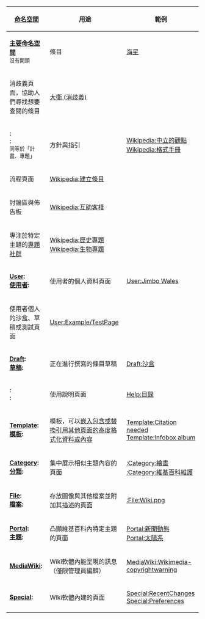 <table>
<thead>
<tr class="header">
<th><p><a href="https://zh.wikipedia.org/wiki/Wikipedia:命名空間" title="wikilink">命名空間</a></p></th>
<th><p>用途</p></th>
<th><p>範例</p></th>
</tr>
</thead>
<tbody>
<tr class="odd">
<td><p><strong><a href="https://zh.wikipedia.org/wiki/Wikipedia:什么是条目" title="wikilink">主要命名空間</a></strong><br />
<small>沒有開頭</small></p></td>
<td><p>條目</p></td>
<td><p><a href="../Page/海星.md" title="wikilink">海星</a></p></td>
</tr>
<tr class="even">
<td><p>消歧義頁面，協助人們尋找想要查閱的條目</p></td>
<td><p><a href="https://zh.wikipedia.org/wiki/大衛_(消歧義)" title="wikilink">大衛 (消歧義)</a></p></td>
<td></td>
</tr>
<tr class="odd">
<td><p><strong>:</strong><br />
<strong>:</strong><br />
<small>同等於「計畫、專題」</small></p></td>
<td><p>方針與指引</p></td>
<td><p><a href="https://zh.wikipedia.org/wiki/Wikipedia:中立的觀點" title="wikilink">Wikipedia:中立的觀點</a><br />
<a href="https://zh.wikipedia.org/wiki/Wikipedia:格式手冊" title="wikilink">Wikipedia:格式手冊</a></p></td>
</tr>
<tr class="even">
<td><p>流程頁面</p></td>
<td><p><a href="https://zh.wikipedia.org/wiki/Wikipedia:建立條目" title="wikilink">Wikipedia:建立條目</a></p></td>
<td></td>
</tr>
<tr class="odd">
<td><p>討論區與佈告板</p></td>
<td><p><a href="https://zh.wikipedia.org/wiki/Wikipedia:互助客棧" title="wikilink">Wikipedia:互助客棧</a></p></td>
<td></td>
</tr>
<tr class="even">
<td><p>專注於特定主題的<a href="https://zh.wikipedia.org/wiki/Wikipedia:專題" title="wikilink">專題社群</a></p></td>
<td><p><a href="https://zh.wikipedia.org/wiki/Wikipedia:歷史專題" title="wikilink">Wikipedia:歷史專題</a><br />
<a href="https://zh.wikipedia.org/wiki/Wikipedia:生物專題" title="wikilink">Wikipedia:生物專題</a></p></td>
<td></td>
</tr>
<tr class="odd">
<td><p><strong><a href="https://zh.wikipedia.org/wiki/Wikipedia:用戶頁" title="wikilink">User</a>:</strong><br />
<strong><a href="https://zh.wikipedia.org/wiki/Wikipedia:用戶頁" title="wikilink">使用者</a>:</strong></p></td>
<td><p>使用者的個人資料頁面</p></td>
<td><p><a href="https://zh.wikipedia.org/wiki/User:Jimbo_Wales" title="wikilink">User:Jimbo Wales</a></p></td>
</tr>
<tr class="even">
<td><p>使用者個人的沙盒、草稿或測試頁面</p></td>
<td><p><a href="https://zh.wikipedia.org/wiki/User:Example/TestPage" title="wikilink">User:Example/TestPage</a></p></td>
<td></td>
</tr>
<tr class="odd">
<td><p><strong><a href="https://zh.wikipedia.org/wiki/Wikipedia:草稿命名空間" title="wikilink">Draft</a>:</strong><br />
<strong><a href="https://zh.wikipedia.org/wiki/Wikipedia:草稿命名空間" title="wikilink">草稿</a>:</strong></p></td>
<td><p>正在進行撰寫的條目草稿</p></td>
<td><p><a href="https://zh.wikipedia.org/wiki/Draft:沙盒" title="wikilink">Draft:沙盒</a></p></td>
</tr>
<tr class="even">
<td><p><strong>:</strong><br />
<strong>:</strong></p></td>
<td><p>使用說明頁面</p></td>
<td><p><a href="https://zh.wikipedia.org/wiki/Help:目錄" title="wikilink">Help:目錄</a></p></td>
</tr>
<tr class="odd">
<td><p><strong><a href="https://zh.wikipedia.org/wiki/Wikipedia:模板命名空間" title="wikilink">Template</a>:</strong><br />
<strong><a href="https://zh.wikipedia.org/wiki/Wikipedia:模板命名空間" title="wikilink">模板</a>:</strong></p></td>
<td><p>模板，可以<a href="https://zh.wikipedia.org/wiki/Wikipedia:嵌入包含" title="wikilink">嵌入包含或</a><a href="https://zh.wikipedia.org/wiki/Wikipedia:替換引用" title="wikilink">替換引用其他頁面的高度格式化資料或內容</a></p></td>
<td><p><a href="https://zh.wikipedia.org/wiki/Template:Citation_needed" title="wikilink">Template:Citation needed</a><br />
<a href="https://zh.wikipedia.org/wiki/Template:Infobox_album" title="wikilink">Template:Infobox album</a></p></td>
</tr>
<tr class="even">
<td><p><strong><a href="https://zh.wikipedia.org/wiki/Wikipedia:頁面分類" title="wikilink">Category</a>:</strong><br />
<strong><a href="https://zh.wikipedia.org/wiki/Wikipedia:頁面分類" title="wikilink">分類</a>:</strong></p></td>
<td><p>集中展示相似主題內容的頁面</p></td>
<td><p><a href="https://zh.wikipedia.org/wiki/Category:繪畫" title="wikilink">:Category:繪畫</a><br />
<a href="https://zh.wikipedia.org/wiki/Category:維基百科維護" title="wikilink">:Category:維基百科維護</a></p></td>
</tr>
<tr class="odd">
<td><p><strong><a href="https://zh.wikipedia.org/wiki/Help:檔案" title="wikilink">File</a>:</strong><br />
<strong><a href="https://zh.wikipedia.org/wiki/Help:檔案" title="wikilink">檔案</a>:</strong></p></td>
<td><p>存放圖像與其他檔案並附加其描述的頁面</p></td>
<td><p><a href="https://zh.wikipedia.org/wiki/:File:Wiki.png" title="wikilink">:<a href="File:Wiki.png">File:Wiki.png</a></a></p></td>
</tr>
<tr class="even">
<td><p><strong><a href="https://zh.wikipedia.org/wiki/Portal:首頁" title="wikilink">Portal</a>:</strong><br />
<strong><a href="https://zh.wikipedia.org/wiki/Portal:首頁" title="wikilink">主題</a>:</strong></p></td>
<td><p>凸顯維基百科內特定主題的頁面</p></td>
<td><p><a href="https://zh.wikipedia.org/wiki/Portal:新聞動態" title="wikilink">Portal:新聞動態</a><br />
<a href="https://zh.wikipedia.org/wiki/Portal:太陽系" title="wikilink">Portal:太陽系</a></p></td>
</tr>
<tr class="odd">
<td><p><strong><a href="https://zh.wikipedia.org/wiki/Help:MediaWiki命名空間" title="wikilink">MediaWiki</a>:</strong></p></td>
<td><p>Wiki軟體內能呈現的訊息（僅限管理員編輯）</p></td>
<td><p><a href="https://zh.wikipedia.org/wiki/MediaWiki:Wikimedia-copyrightwarning" title="wikilink">MediaWiki:Wikimedia-copyrightwarning</a></p></td>
</tr>
<tr class="even">
<td><p><strong><a href="https://zh.wikipedia.org/wiki/Help:特殊頁面" title="wikilink">Special</a>:</strong></p></td>
<td><p>Wiki軟體內建的頁面</p></td>
<td><p><a href="https://zh.wikipedia.org/wiki/Special:RecentChanges" title="wikilink">Special:RecentChanges</a><br />
<a href="https://zh.wikipedia.org/wiki/Special:Preferences" title="wikilink">Special:Preferences</a></p></td>
</tr>
</tbody>
</table>